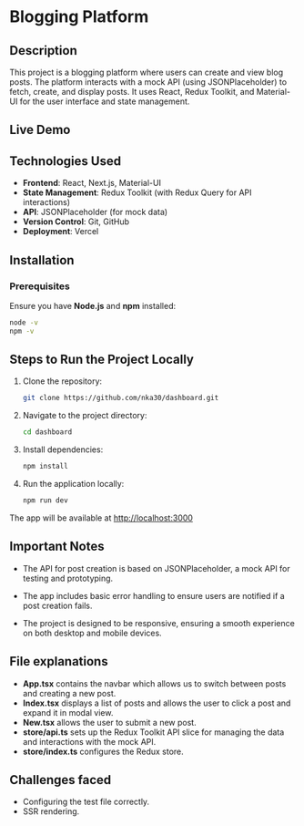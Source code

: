 # Blogging Platform

## Description

This project is a blogging platform where users can create and view blog posts. The platform interacts with a mock API (using JSONPlaceholder) to fetch, create, and display posts. It uses React, Redux Toolkit, and Material-UI for the user interface and state management.

## Live Demo

## Technologies Used

- **Frontend**: React, Next.js, Material-UI
- **State Management**: Redux Toolkit (with Redux Query for API interactions)
- **API**: JSONPlaceholder (for mock data)
- **Version Control**: Git, GitHub
- **Deployment**: Vercel

## Installation

### Prerequisites

Ensure you have **Node.js** and **npm** installed:

```bash
node -v
npm -v
```

## Steps to Run the Project Locally

1. Clone the repository:

    ```bash
    git clone https://github.com/nka30/dashboard.git
    ```

2. Navigate to the project directory:

    ```bash
    cd dashboard
    ```

3. Install dependencies:

    ```bash
    npm install
    ```

4. Run the application locally:

    ```bash
    npm run dev
    ```

The app will be available at <http://localhost:3000>

## Important Notes

- The API for post creation is based on JSONPlaceholder, a mock API for testing and prototyping.

- The app includes basic error handling to ensure users are notified if a post creation fails.

- The project is designed to be responsive, ensuring a smooth experience on both desktop and mobile devices.

## File explanations

- **App.tsx** contains the navbar which allows us to switch between posts and creating a new post.
- **Index.tsx** displays a list of posts and allows the user to click a post and expand it in modal view.
- **New.tsx** allows the user to submit a new post.
- **store/api.ts** sets up the Redux Toolkit API slice for managing the data and interactions with the mock API.
- **store/index.ts** configures the Redux store.

## Challenges faced

- Configuring the test file correctly.
- SSR rendering.
